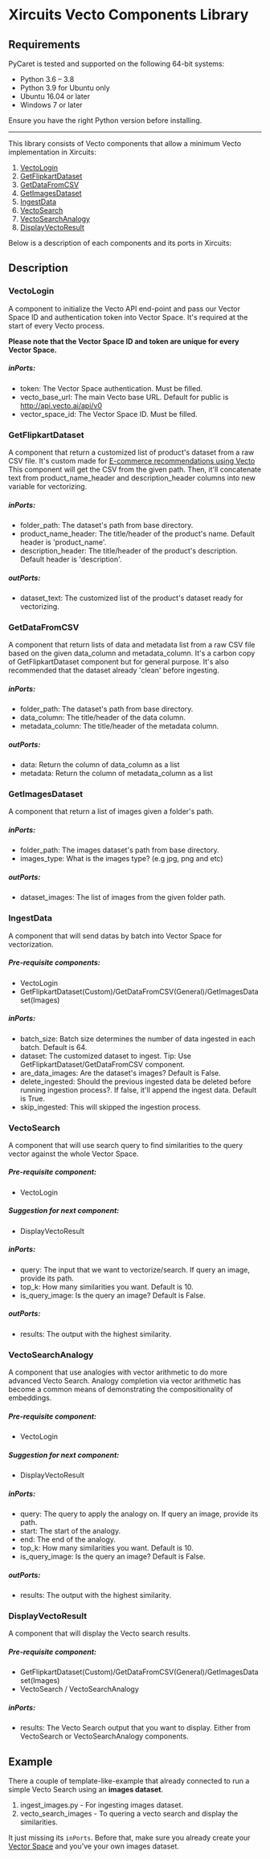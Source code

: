 # Xircuits Vecto Components Library

## Requirements

PyCaret is tested and supported on the following 64-bit systems:
- Python 3.6 – 3.8
- Python 3.9 for Ubuntu only
- Ubuntu 16.04 or later
- Windows 7 or later

Ensure you have the right Python version before installing.

--- 

This library consists of Vecto components that allow a minimum Vecto implementation in Xircuits:

1. [VectoLogin](#vectologin)
2. [GetFlipkartDataset](#getflipkartdataset)
3. [GetDataFromCSV](#getdatafromcsv)
4. [GetImagesDataset](#getimagesdataset)
5. [IngestData](#ingestdata)
6. [VectoSearch](#vectosearch)
7. [VectoSearchAnalogy](#vectosearchanalogy)
8. [DisplayVectoResult](#displayvectoresult)

Below is a description of each components and its ports in Xircuits:

## Description
### VectoLogin

A component to initialize the Vecto API end-point and pass our Vector Space ID and authentication token into Vector Space. It's required at the start of every Vecto process.

**Please note that the Vector Space ID and token are unique for every Vector Space.**

##### inPorts:
- token: The Vector Space authentication. Must be filled.
- vecto_base_url: The main Vecto base URL. Default for public is http://api.vecto.ai/api/v0
- vector_space_id: The Vector Space ID. Must be filled.

### GetFlipkartDataset

A component that return a customized list of product's dataset from a raw CSV file.
It's custom made for [E-commerce recommendations using Vecto](https://docs.vecto.ai/docs/tutorial/tutorial_ecommerce/#dataset)
This component will get the CSV from the given path. Then, it'll concatenate text from product_name_header and description_header columns into new variable for vectorizing.

##### inPorts:
- folder_path: The dataset's path from base directory.
- product_name_header: The title/header of the product's name. Default header is 'product_name'.
- description_header: The title/header of the product's description. Default header is 'description'.

##### outPorts:
- dataset_text: The customized list of the product's dataset ready for vectorizing.

### GetDataFromCSV

A component that return lists of data and metadata list from a raw CSV file based on the given data_column and metadata_column. 
It's a carbon copy of GetFlipkartDataset component but for general purpose. 
It's also recommended that the dataset already 'clean' before ingesting.

##### inPorts:
- folder_path: The dataset's path from base directory.
- data_column: The title/header of the data column. 
- metadata_column: The title/header of the metadata column. 

##### outPorts:
- data: Return the column of data_column as a list
- metadata: Return the column of metadata_column as a list

### GetImagesDataset

A component that return a list of images given a folder's path.

##### inPorts:
- folder_path: The images dataset's path from base directory.
- images_type: What is the images type? (e.g jpg, png and etc)

##### outPorts:
- dataset_images: The list of images from the given folder path.

### IngestData

A component that will send datas by batch into Vector Space for vectorization.

##### Pre-requisite components:
- VectoLogin
- GetFlipkartDataset(Custom)/GetDataFromCSV(General)/GetImagesDataset(Images)

##### inPorts:
- batch_size: Batch size determines the number of data ingested in each batch. Default is 64.
- dataset: The customized dataset to ingest. Tip: Use GetFlipkartDataset/GetDataFromCSV component.
- are_data_images: Are the dataset's images? Default is False.
- delete_ingested: Should the previous ingested data be deleted before running ingestion process?. If false, it'll append the ingest data. Default is True.
- skip_ingested: This will skipped the ingestion process.

### VectoSearch

A component that will use search query to find similarities to the query vector against the whole Vector Space.

##### Pre-requisite component:
- VectoLogin

##### Suggestion for next component:
- DisplayVectoResult

##### inPorts:
- query: The input that we want to vectorize/search. If query an image, provide its path.
- top_k: How many similarities you want. Default is 10.
- is_query_image: Is the query an image? Default is False.

##### outPorts:
- results: The output with the highest similarity.

### VectoSearchAnalogy

A component that use analogies with vector arithmetic to do more advanced Vecto Search. 
Analogy completion via vector arithmetic has become a common means of demonstrating the compositionality of embeddings. 

##### Pre-requisite component:
- VectoLogin

##### Suggestion for next component:
- DisplayVectoResult

##### inPorts:
- query: The query to apply the analogy on. If query an image, provide its path.
- start: The start of the analogy.
- end: The end of the analogy.
- top_k: How many similarities you want. Default is 10.
- is_query_image: Is the query an image? Default is False.

##### outPorts:
- results: The output with the highest similarity.

### DisplayVectoResult

A component that will display the Vecto search results.

##### Pre-requisite component:
- GetFlipkartDataset(Custom)/GetDataFromCSV(General)/GetImagesDataset(Images)
- VectoSearch / VectoSearchAnalogy

##### inPorts:
- results: The Vecto Search output that you want to display. Either from VectoSearch or VectoSearchAnalogy components.

## Example

There a couple of template-like-example that already connected to run a simple Vecto Search using an **images dataset**. 

1. ingest_images.py - For ingesting images dataset.
2. vecto_search_images - To quering a vecto search and display the similarities.

It just missing  its `inPorts`. Before that, make sure you already create your [Vector Space](https://docs.vecto.ai/docs/tutorial/hello_world#make-a-vector-space) and you've your own images dataset.
